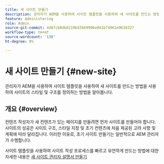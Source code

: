 ```yaml
---
title: 새 사이트 만들기
description: 관리자가 AEM을 사용하여 사이트 템플릿을 사용하여 새 사이트를 만드는 방법을 사용하여 사이트의 스타일 및 구조를 정의하는 방법을 알아봅니다.
feature: Administering
role: Admin
source-git-commit: 4d87cb0db8219bd2b69906e041b74961e9638327
workflow-type: tm+mt
source-wordcount: '130'
ht-degree: 0%

---
```



# 새 사이트 만들기 {#new-site}

관리자가 AEM을 사용하여 사이트 템플릿을 사용하여 새 사이트를 만드는 방법을 사용하여 사이트의 스타일 및 구조를 정의하는 방법을 알아봅니다.

## 개요 {#overview}

컨텐츠 작성자가 새 컨텐츠가 있는 페이지를 만들려면 먼저 사이트를 만들어야 합니다. 사이트의 성공은 사이트 구조, 스타일 지정 및 초기 컨텐츠에 처음 제공된 고려 사항 및 계획에 따라 달라집니다. 이러한 이유로, 초기 사이트 만들기는 일반적으로 AEM 관리자가 수행합니다.

사이트 템플릿을 사용하여 사이트 작성 프로세스를 빠르고 유연하게 만드는 방법에 대한 자세한 내용은 [새 사이트 관리자 설명서 만들기](/help/sites-cloud/administering/site-creation/create-site.md)
